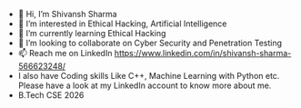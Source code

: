 - 👋 Hi, I’m Shivansh Sharma
- 👀 I’m interested in Ethical Hacking, Artificial Intelligence
- 🌱 I’m currently learning Ethical Hacking
- 💞️ I’m looking to collaborate on Cyber Security and Penetration Testing
- 📫 Reach me on LinkedIn https://www.linkedin.com/in/shivansh-sharma-566623248/
- I also have Coding skills Like C++, Machine Learning with Python etc. Please have a look at my LinkedIn account to know more about me.
- B.Tech CSE 2026 
